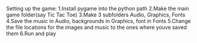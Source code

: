 Setting up the game:
  1.Install pygame into the python path
  2.Make the main game folder(say Tic Tac Toe)
  3.Make 3 subfolders Audio, Graphics, Fonts
  4.Save the music in Audio, backgrounds in Graphics, font in Fonts
  5.Change the file locations for the images and music to the ones where youve saved them
  6.Run and play
  
